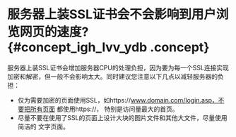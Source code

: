 # 服务器上装SSL证书会不会影响到用户浏览网页的速度? {#concept_igh_lvv_ydb .concept}

服务器上装SSL证书会增加服务器CPU的处理负担，因为要为每一个SSL连接实现加密和解密，但一般不会影响太大。同时建议您注意以下几点以减轻服务器的负担：

-   仅为需要加密的页面使用SSL，如https://www.domain.com/login.asp，不要把所有页面 都使用https://， 特别是访问量最大的首页。
-   尽量不要在使用了SSL的页面上设计大块的图片文件和其他大文件，尽量使用简洁的 文字页面。

